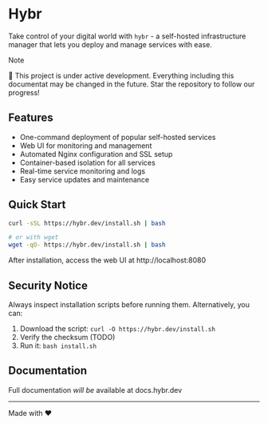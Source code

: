# Hybr

Take control of your digital world with `hybr` - a self-hosted infrastructure manager that lets you deploy and manage services with ease.

> [!NOTE]
> 🚧 This project is under active development. Everything including this documentat may be changed in the future.
> Star the repository to follow our progress!

## Features

- One-command deployment of popular self-hosted services
- Web UI for monitoring and management
- Automated Nginx configuration and SSL setup
- Container-based isolation for all services
- Real-time service monitoring and logs
- Easy service updates and maintenance

## Quick Start

```bash
curl -sSL https://hybr.dev/install.sh | bash

# or with wget
wget -qO- https://hybr.dev/install.sh | bash
```

After installation, access the web UI at http://localhost:8080

## Security Notice

Always inspect installation scripts before running them. Alternatively, you can:

1. Download the script: `curl -O https://hybr.dev/install.sh`
2. Verify the checksum (TODO)
3. Run it: `bash install.sh`

## Documentation

Full documentation *will be* available at docs.hybr.dev

---

Made with ❤️ 
